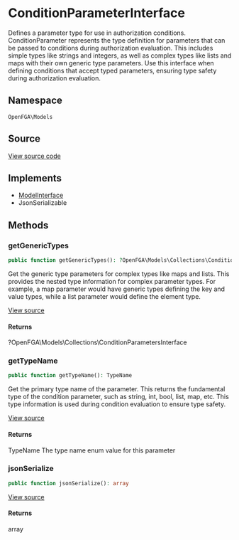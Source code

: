 # ConditionParameterInterface

Defines a parameter type for use in authorization conditions. ConditionParameter represents the type definition for parameters that can be passed to conditions during authorization evaluation. This includes simple types like strings and integers, as well as complex types like lists and maps with their own generic type parameters. Use this interface when defining conditions that accept typed parameters, ensuring type safety during authorization evaluation.

## Namespace
`OpenFGA\Models`

## Source
[View source code](https://github.com/evansims/openfga-php/blob/main/src/Models/ConditionParameterInterface.php)

## Implements
* [ModelInterface](ModelInterface.md)
* JsonSerializable



## Methods
### getGenericTypes


```php
public function getGenericTypes(): ?OpenFGA\Models\Collections\ConditionParametersInterface
```

Get the generic type parameters for complex types like maps and lists. This provides the nested type information for complex parameter types. For example, a map parameter would have generic types defining the key and value types, while a list parameter would define the element type.

[View source](https://github.com/evansims/openfga-php/blob/main/src/Models/ConditionParameterInterface.php#L33)


#### Returns
?OpenFGA\Models\Collections\ConditionParametersInterface

### getTypeName


```php
public function getTypeName(): TypeName
```

Get the primary type name of the parameter. This returns the fundamental type of the condition parameter, such as string, int, bool, list, map, etc. This type information is used during condition evaluation to ensure type safety.

[View source](https://github.com/evansims/openfga-php/blob/main/src/Models/ConditionParameterInterface.php#L44)


#### Returns
TypeName
 The type name enum value for this parameter

### jsonSerialize


```php
public function jsonSerialize(): array
```


[View source](https://github.com/evansims/openfga-php/blob/main/src/Models/ConditionParameterInterface.php#L50)


#### Returns
array

